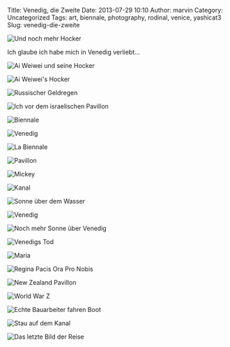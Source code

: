 Title: Venedig, die Zweite
Date: 2013-07-29 10:10
Author: marvin
Category: Uncategorized
Tags: art, biennale, photography, rodinal, venice, yashicat3
Slug: venedig-die-zweite

![Und noch mehr Hocker]({filename}/images/9379405454_80bda45402_b.jpg)

Ich glaube ich habe mich in Venedig verliebt...

![Ai Weiwei und seine Hocker]({filename}/images/9379395296_cf6d86990e_b.jpg)

![Ai Weiwei's Hocker]({filename}/images/9379319254_3197d4ec74_b.jpg)

![Russischer Geldregen]({filename}/images/9376545899_be391c0ab1_b.jpg)

![Ich vor dem israelischen Pavillon]({filename}/images/9379358502_fbe4665f01_b.jpg)

![Biennale]({filename}/images/9379374674_1302b5500a_b.jpg)

![Venedig]({filename}/images/9379417876_1f35c4ae8f_b.jpg)

![La Biennale]({filename}/images/9376639941_3fe489f2ea_b.jpg)

![Pavillon]({filename}/images/9376643753_daf8ac8b83_b.jpg)

![Mickey]({filename}/images/9376666347_f30762dedd_b.jpg)

![Kanal]({filename}/images/9379459882_4d1deea269_b.jpg)

![Sonne über dem Wasser]({filename}/images/9376685713_21b16e0f0c_b.jpg)

![Venedig]({filename}/images/9379509100_a4baccd2ed_b.jpg)

![Noch mehr Sonne über Venedig]({filename}/images/9376731705_a0ec05e3f6_b.jpg)

![Venedigs Tod]({filename}/images/9379523742_f0f469949a_b.jpg)

![Maria]({filename}/images/9379529138_60b6632a35_b.jpg)

![Regina Pacis Ora Pro Nobis]({filename}/images/9379535354_c69a39def9_b.jpg)

![New Zealand Pavillon]({filename}/images/9376760269_3c10430a2f_b.jpg)

![World War Z]({filename}/images/9379550514_73f5ed98ff_b.jpg)

![Echte Bauarbeiter fahren Boot]({filename}/images/9379554452_aeb2b42497_b.jpg)

![Stau auf dem Kanal]({filename}/images/9379558058_317b5a02c4_b.jpg)

![Das letzte Bild der Reise]({filename}/images/9376823635_6ac7ffff36_b.jpg)


